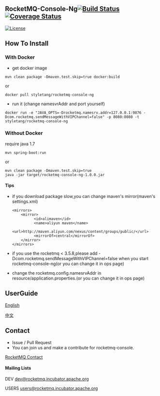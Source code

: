 ## RocketMQ-Console-Ng[![Build Status](https://travis-ci.org/rocketmq/rocketmq-console-ng.svg?branch=master)](https://travis-ci.org/rocketmq/rocketmq-console-ng) [![Coverage Status](https://coveralls.io/repos/github/rocketmq/rocketmq-console-ng/badge.svg?branch=master)](https://coveralls.io/github/rocketmq/rocketmq-console-ng?branch=master)
[![License](https://img.shields.io/badge/license-Apache%202-4EB1BA.svg)](https://www.apache.org/licenses/LICENSE-2.0.html)
## How To Install

### With Docker

* get docker image

```
mvn clean package -Dmaven.test.skip=true docker:build
```

or

```
docker pull styletang/rocketmq-console-ng
```
* run it (change namesvrAddr and port yourself)

```
docker run -e "JAVA_OPTS=-Drocketmq.namesrv.addr=127.0.0.1:9876 -Dcom.rocketmq.sendMessageWithVIPChannel=false" -p 8080:8080 -t styletang/rocketmq-console-ng
```

### Without Docker
require java 1.7
```
mvn spring-boot:run
```
or
```
mvn clean package -Dmaven.test.skip=true
java -jar target/rocketmq-console-ng-1.0.0.jar
```

#### Tips
* if you download package slow,you can change maven's mirror(maven's settings.xml)
  
  ```
  <mirrors>
      <mirror>
            <id>alimaven</id>
            <name>aliyun maven</name>
            <url>http://maven.aliyun.com/nexus/content/groups/public/</url>
            <mirrorOf>central</mirrorOf>        
      </mirror>
  </mirrors>
  ```
  
* if you use the rocketmq < 3.5.8,please add -Dcom.rocketmq.sendMessageWithVIPChannel=false when you start rocketmq-console-ng(or you can change it in ops page)
* change the rocketmq.config.namesrvAddr in resource/application.properties.(or you can change it in ops page)

## UserGuide

[English](https://github.com/apache/incubator-rocketmq-externals/blob/master/rocketmq-console/doc/1_0_0/UserGuide_EN.md)

[中文](https://github.com/apache/incubator-rocketmq-externals/blob/master/rocketmq-console/doc/1_0_0/UserGuide_CN.md)

## Contact

* Issue / Pull Request
* You can join us and make a contribute for rocketmq-console.

[RocketMQ Contact](http://rocketmq.apache.org/about/contact/)
#### Mailing Lists

DEV dev@rocketmq.incubator.apache.org

USERS users@rocketmq.incubator.apache.org
